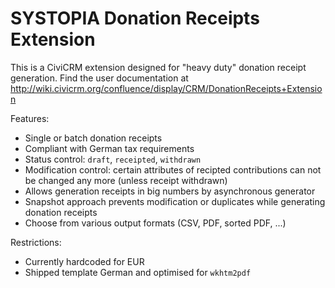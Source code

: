 # SYSTOPIA Donation Receipts Extension

This is a CiviCRM extension designed for "heavy duty" donation receipt generation. Find the user documentation at http://wiki.civicrm.org/confluence/display/CRM/DonationReceipts+Extension

Features:
* Single or batch donation receipts
* Compliant with German tax requirements
* Status control: ``draft``, ``receipted``, ``withdrawn``
* Modification control: certain attributes of recipted contributions can not be changed any more (unless receipt withdrawn)
* Allows generation receipts in big numbers by asynchronous generator
* Snapshot approach prevents modification or duplicates while generating donation receipts
* Choose from various output formats (CSV, PDF, sorted PDF, ...)

Restrictions:
* Currently hardcoded for EUR
* Shipped template German and optimised for ``wkhtm2pdf``

